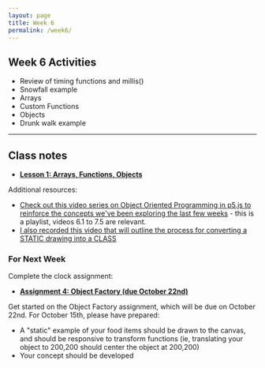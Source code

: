 ```yaml
---
layout: page
title: Week 6
permalink: /week6/
---
```


## Week 6 Activities

- Review of timing functions and millis()
- Snowfall example
- Arrays
- Custom Functions
- Objects
- Drunk walk example
---

## Class notes

- **[Lesson 1: Arrays, Functions, Objects](https://openprocessing.org/sketch/2039933)**

Additional resources:

- [Check out this  video series on Object Oriented Programming in p5.js to reinforce the concepts we've been exploring the last few weeks](https://www.youtube.com/watch?v=xG2Vbnv0wvg&list=PLRqwX-V7Uu6Zy51Q-x9tMWIv9cueOFTFA&index=23) - this is a playlist, videos 6.1 to 7.5 are relevant.
- [I also recorded this video that will outline the process for converting a STATIC drawing into a CLASS](https://www.dropbox.com/scl/fi/bm0d4q30z7w4wgb0p3lry/PizzaClass.mov?rlkey=h97dnqmlu2242aimf8qgj2cb1&dl=0)

### For Next Week

Complete the clock assignment:

- **[Assignment 4: Object Factory (due October 22nd)](./assignment4/)**

Get started on the Object Factory assignment, which will be due on October 22nd. For October 15th, please have prepared:

- A "static" example of your food items should be drawn to the canvas, and should be responsive to transform functions (ie, translating your object to 200,200 should center the object at 200,200)
- Your concept should be developed
